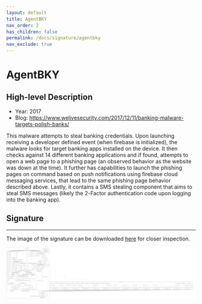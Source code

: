 ```yaml
---
layout: default
title: AgentBKY
nav_order: 2
has_children: false
permalink: /docs/signature/agentbky
nav_exclude: true
---
```


# AgentBKY

## High-level Description

* Year: 2017
* Blog: https://www.welivesecurity.com/2017/12/11/banking-malware-targets-polish-banks/

This malware attempts to steal banking credentials. Upon launching receiving a developer defined event (when firebase is initialized), the malware looks for target banking apps installed on the device. It then checks against 14 different banking applications and if found, attempts to open a web page to a phishing page (an observed behavior as the website was down at the time). It further has capabilities to launch the phishing pages on command based on push notifications using firebase cloud messaging services, that lead to the same phishing page behavior described above. Lastly, it contains a SMS stealing component that aims to steal SMS messages (likely the 2-Factor authentication code upon logging into the banking app).

## Signature
---

The image of the signature can be downloaded [here](../../img/signatures/AgentBKY.png) for closer inspection.

![](../../img/signatures/AgentBKY.png)
